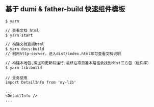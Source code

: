 ## 基于 dumi & father-build 快速组件模板

```bash
$ yarn
```

```bash
// 查看文档 html
$ yarn start
```

```bash
// 构建文档查阅html
$ yarn docs:build
// 利用http-server，进入dist/index.html即可查看文档说明
```

```bash
// 构建本地包,推送和更新前运行,最终在项目基本路径会找到dist三方包（组件库）
$ yarn lib:build
```

```
// 业务使用
import DetailInfo from 'my-lib'

...
<DetailInfo />
...
```
